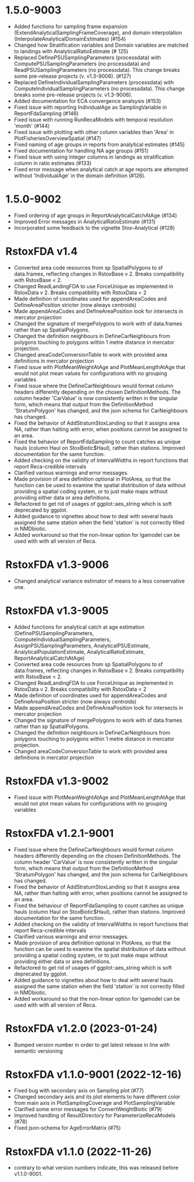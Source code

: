 # 1.5.0-9003
* Added functions for sampling frame expansion (ExtendAnalyticalSamplingFrameCoverage), and domain interpolation (InterpolateAnalyticalDomainEstimates) (#154)
* Changed how Stratification variables and Domain variables are matched to landings with AnalyticalRatioEstimate (# 125)
* Replaced DefinePSUSamplingParameters (processdata) with ComputePSUSamplingParameters (no processdata) and ReadPSUSamplingParameters (no processdata). This change breaks some pre-release projects (v. v1.3-9006). (#127)
* Replaced DefineIndividualSamplingParameters (processdata) with ComputeIndividualSamplingParameters (no processdata). This change breaks some pre-release projects (v. v1.3-9006).
* Added documentation for ECA convergence analsysis (#153)
* Fixed issue with reporting IndividualAge as SamplingVariable in ReportFdaSampling (#146)
* Fixed issue with running RunRecaModels with temporal resolution 'month' (#144)
* Fixed issue with plotting with other column variables than 'Area' in PlotFisheriesOverviewSpatial (#147)
* Fixed naming of age groups in reports from analytical estimates (#145)
* Fixed documentation for handling NA age groups (#151)
* Fixed issue with using integer columns in landings as stratification column in ratio estimates (#133)
* Fixed error message when analytical catch at age reports are attempted without 'IndividualAge' in the domain definition (#126).

# 1.5.0-9002
* Fixed ordering of age groups in ReportAnalyticalCatchAtAge (#134)
* Improved Error messages in AnalyticalRatioEstimate (#131)
* Incorporated some feedback to the vignette Stox-Analytical (#128)

# RstoxFDA v1.4
* Converted area code resources from sp SpatialPolygons to sf data.frames, reflecting changes in RstoxBase v 2. Breaks compatibility with RstoxBase < 2.
* Changed ReadLandingFDA to use ForceUnique as implemented in RstoxData v 2. Breaks compatibility with RstoxData < 2
* Made definition of coordinates used for appendAreaCodes and DefineAreaPosition stricter (now always centroids)
* Made appendAreaCodes and DefineAreaPosition look for intersects in mercator projection
* Changed the signature of mergePolygons to work with sf data.frames rather than sp SpatialPolygons.
* Changed the definition neighbours in DefineCarNeighbours from polygons touching to polygons within 1 metre distance in mercator projection.
* Changed areaCodeConversionTable to work with provided area definitions in mercator projection
* Fixed issue with PlotMeanWeightAtAge and PlotMeanLengthAtAge that would not plot mean values for configurations with no grouping variables
* Fixed issue where the DefineCarNeighbours would format column headers differently depending on the chosen DefinitionMethods. The column header 'CarValue' is now consistently written in the singular form, which means that output from the DefinitionMethod 'StratumPolygon' has changed, and the json schema for CarNeighbours has changed.
* Fixed the behavior of AddStratumStoxLanding so that it assigns area NA, rather than halting with error, when positions cannot be assigned to an area.
* Fixed the behavior of ReportFdaSampling to count catches as unique hauls (column Haul on StoxBiotic$Haul), rather than stations. Improved documentation for the same function.
* Added checking on the validity of IntervalWidths in report functions that report Reca-credible intervals
* Clarified various warnings and error messages.
* Made provision of area definition optional in PlotArea, so that the function can be used to examine the spatial distribution of data without providing a spatial coding system, or to just make maps without providing either data or area definitions.
* Refactored to get rid of usages of ggplot::aes_string which is soft deprecated by ggplot.
* Added guidance to vignettes about how to deal with several hauls assigned the same station when the field 'station' is not correctly filled in NMDbiotic.
* Added workaround so that the non-linear option for lgamodel can be used with with all version of Reca.

# RstoxFDA v1.3-9006
* Changed analytical variance estimator of means to a less conservative one.

# RstoxFDA v1.3-9005
* Added functions for analytical catch at age estimation (DefinePSUSamplingParameters, ComputeIndividualSamplingParameters, AssignPSUSamplingParameters, AnalyticalPSUEstimate, AnalyticalPopulationEstimate, AnalyticalRatioEstimate, ReportAnalyticalCatchAtAge)
* Converted area code resources from sp SpatialPolygons to sf data.frames, reflecting changes in RstoxBase v 2. Breaks compatibility with RstoxBase < 2.
* Changed ReadLandingFDA to use ForceUnique as implemented in RstoxData v 2. Breaks compatibility with RstoxData < 2
* Made definition of coordinates used for appendAreaCodes and DefineAreaPosition stricter (now always centroids)
* Made appendAreaCodes and DefineAreaPosition look for intersects in mercator projection
* Changed the signature of mergePolygons to work with sf data.frames rather than sp SpatialPolygons.
* Changed the definition neighbours in DefineCarNeighbours from polygons touching to polygons within 1 metre distance in mercator projection.
* Changed areaCodeConversionTable to work with provided area definitions in mercator projection

# RstoxFDA v1.3-9002
* Fixed issue with PlotMeanWeightAtAge and PlotMeanLengthAtAge that would not plot mean values for configurations with no grouping variables

# RstoxFDA v1.2.1-9001
* Fixed issue where the DefineCarNeighbours would format column headers differently depending on the chosen DefinitionMethods. The column header 'CarValue' is now consistently written in the singular form, which means that output from the DefinitionMethod 'StratumPolygon' has changed, and the json schema for CarNeighbours has changed.
* Fixed the behavior of AddStratumStoxLanding so that it assigns area NA, rather than halting with error, when positions cannot be assigned to an area.
* Fixed the behaviour of ReportFdaSampling to count catches as unique hauls (column Haul on StoxBiotic$Haul), rather than stations. Improved documentation for the same function.
* Added checking on the validity of IntervalWidths in report functions that report Reca-credible intervals
* Clarified various warnings and error messages.
* Made provision of area definition optional in PlotArea, so that the function can be used to examine the spatial distribution of data without providing a spatial coding system, or to just make maps without providing either data or area definitions.
* Refactored to get rid of usages of ggplot::aes_string which is soft deprecated by ggplot.
* Added guidance to vignettes about how to deal with several hauls assigned the same station when the field 'station' is not correctly filled in NMDbiotic.
* Added workaround so that the non-linear option for lgamodel can be used with with all version of Reca.

# RstoxFDA v1.2.0  (2023-01-24)
* Bumped version number in order to get latest release in line with semantic versioning

# RstoxFDA v1.1.0-9001  (2022-12-16)
* Fixed bug with secondary axis on Sampling plot (#77)
* Changed secondary axis and its plot elements to have different color from main axis in PlotSamplingCoverage and PlotSamplingVariable
* Clarified some error messages for ConvertWeightBiotic (#79)
* Improved handling of ResultDirectory for ParameterizeRecaModels (#78)
* Fixed json-schema for AgeErrorMatrix (#75)

# RstoxFDA v1.1.0 (2022-11-26)
* contrary to what version numbers indicate, this was released before v1.1.0-9001.
